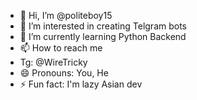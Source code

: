 - 👋 Hi, I’m @politeboy15
- 👀 I’m interested in creating Telgram bots
- 🌱 I’m currently learning Python Backend
- 📫 How to reach me
- Tg: @WireTricky
- 😄 Pronouns: You, He
- ⚡ Fun fact: I'm lazy Asian dev

<!---
politeboy15/politeboy15 is a ✨ special ✨ repository because its `README.md` (this file) appears on your GitHub profile.
You can click the Preview link to take a look at your changes.
--->
